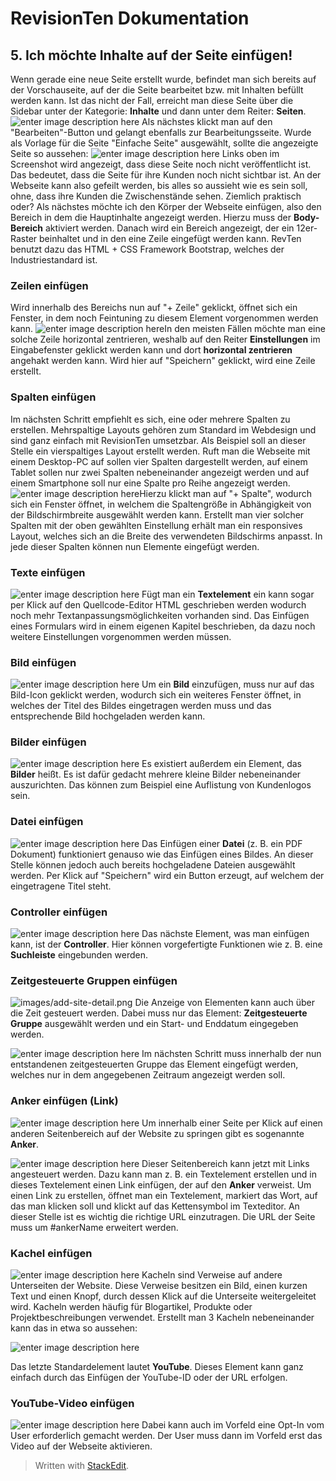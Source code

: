 
# RevisionTen Dokumentation

## 5. Ich möchte Inhalte auf der Seite einfügen!
Wenn gerade eine neue Seite erstellt wurde, befindet man sich bereits auf der Vorschauseite, auf der die Seite bearbeitet bzw. mit Inhalten befüllt werden kann. 
Ist das nicht der Fall, erreicht man diese Seite über die Sidebar unter der Kategorie: **Inhalte** und dann unter dem Reiter: **Seiten**. 
![enter image description here](images/edit-site.png)
Als nächstes klickt man auf den "Bearbeiten"-Button und gelangt ebenfalls zur Bearbeitungsseite.
Wurde als Vorlage für die Seite "Einfache Seite" ausgewählt, sollte die angezeigte Seite so aussehen:
![enter image description here](images/edit-site-detail.png) 
Links oben im Screenshot wird angezeigt, dass diese Seite noch nicht veröffentlicht ist. Das bedeutet, dass die Seite für ihre Kunden noch nicht sichtbar ist. An der Webseite kann also gefeilt werden, bis alles so aussieht wie es sein soll, ohne, dass ihre Kunden die Zwischenstände sehen. Ziemlich praktisch oder? 
Als nächstes möchte ich den Körper der Webseite einfügen, also den Bereich in dem die Hauptinhalte angezeigt werden. Hierzu muss der **Body-Bereich** aktiviert werden. Danach wird ein Bereich angezeigt, der ein 12er-Raster beinhaltet und in den eine Zeile eingefügt werden kann. RevTen benutzt dazu das HTML + CSS Framework Bootstrap, welches der Industriestandard ist. 

### Zeilen einfügen
Wird innerhalb des Bereichs nun auf "+ Zeile" geklickt, öffnet sich ein Fenster, in dem noch Feintuning zu diesem Element vorgenommen werden kann. 
![enter image description here](images/add-row.png)In den meisten Fällen möchte man eine solche Zeile horizontal zentrieren, weshalb auf den Reiter **Einstellungen** im Eingabefenster geklickt werden kann und dort **horizontal zentrieren** angehakt werden kann. 
Wird hier auf "Speichern" geklickt, wird eine Zeile erstellt.
 
### Spalten einfügen
Im nächsten Schritt empfiehlt es sich, eine oder mehrere Spalten zu erstellen. Mehrspaltige Layouts gehören zum Standard im Webdesign und sind ganz einfach mit RevisionTen umsetzbar. Als Beispiel soll an dieser Stelle ein vierspaltiges Layout erstellt werden. Ruft man die Webseite mit einem Desktop-PC auf sollen vier Spalten dargestellt werden, auf einem Tablet sollen nur zwei Spalten nebeneinander angezeigt werden und auf einem Smartphone soll nur eine Spalte pro Reihe angezeigt werden. 
![enter image description here](images/multicol-layout.png)Hierzu klickt man auf "+ Spalte", wodurch sich ein Fenster öffnet, in welchem die Spaltengröße in Abhängigkeit von der Bildschirmbreite ausgewählt werden kann. Erstellt man vier solcher Spalten mit der oben gewählten Einstellung erhält man ein responsives Layout, welches sich an die Breite des verwendeten Bildschirms anpasst. In jede dieser Spalten können nun Elemente eingefügt werden. 

### Texte einfügen

![enter image description here](images/add-element.png)
Fügt man ein **Textelement** ein kann sogar per Klick auf den Quellcode-Editor HTML geschrieben werden wodurch noch mehr Textanpassungsmöglichkeiten vorhanden sind. 
Das Einfügen eines Formulars wird in einem eigenen Kapitel beschrieben, da dazu noch weitere Einstellungen vorgenommen werden müssen.

### Bild einfügen

![enter image description here](images/add-image.png)
Um ein **Bild** einzufügen, muss nur auf das Bild-Icon geklickt werden, wodurch sich ein weiteres Fenster öffnet, in welches der Titel des Bildes eingetragen werden muss und das entsprechende Bild hochgeladen werden kann. 

### Bilder einfügen

![enter image description here](images/add-images.png)
Es existiert außerdem ein Element, das **Bilder** heißt. Es ist dafür gedacht mehrere kleine Bilder nebeneinander auszurichten. Das können zum Beispiel eine Auflistung von Kundenlogos sein. 

### Datei einfügen

![enter image description here](images/add-file.png)
Das Einfügen einer **Datei** (z. B. ein PDF Dokument) funktioniert genauso wie das Einfügen eines Bildes. An dieser Stelle können jedoch auch bereits hochgeladene Dateien ausgewählt werden. Per Klick auf "Speichern" wird ein Button erzeugt, auf welchem der eingetragene Titel steht.

### Controller einfügen

![enter image description here](images/add-controller.png)
Das nächste Element, was man einfügen kann, ist der **Controller**. Hier können vorgefertigte Funktionen wie z. B. eine **Suchleiste** eingebunden werden. 

### Zeitgesteuerte Gruppen einfügen

![images/add-site-detail.png](images/add-timegroup.png)
Die Anzeige von Elementen kann auch über die Zeit gesteuert werden. Dabei muss nur das Element: **Zeitgesteuerte Gruppe** ausgewählt werden und ein Start- und Enddatum eingegeben werden. 

![enter image description here](images/timegroup-detail.png)
Im nächsten Schritt muss innerhalb der nun entstandenen zeitgesteuerten Gruppe das Element eingefügt werden, welches nur in dem angegebenen Zeitraum angezeigt werden soll. 

### Anker einfügen (Link)

![enter image description here](images/add-anchor.png)
Um innerhalb einer Seite per Klick auf einen anderen Seitenbereich auf der Website zu springen gibt es sogenannte **Anker**. 

![enter image description here](images/add-link.png)
Dieser Seitenbereich kann jetzt mit Links angesteuert werden. Dazu kann man z. B. ein Textelement erstellen und in dieses Textelement einen Link einfügen, der auf den **Anker** verweist. Um einen Link zu erstellen, öffnet man ein Textelement, markiert das Wort, auf das man klicken soll und klickt auf das Kettensymbol im Texteditor. An dieser Stelle ist es wichtig die richtige URL einzutragen. Die URL der Seite muss um #ankerName erweitert werden.

### Kachel einfügen

![enter image description here](images/add-card.png)
Kacheln sind Verweise auf andere Unterseiten der Website. Diese Verweise besitzen ein Bild, einen kurzen Text und einen Knopf, durch dessen Klick auf die Unterseite weitergeleitet wird. Kacheln werden häufig für Blogartikel, Produkte oder Projektbeschreibungen verwendet. Erstellt man 3 Kacheln nebeneinander kann das in etwa so aussehen:

![enter image description here](images/card-example.png)

Das letzte Standardelement lautet **YouTube**. Dieses Element kann ganz einfach durch das Einfügen der YouTube-ID oder der URL erfolgen. 

### YouTube-Video einfügen

![enter image description here](images/add-youtube.png)
Dabei kann auch im Vorfeld eine Opt-In vom User erforderlich gemacht werden. Der User muss dann im Vorfeld erst das Video auf der Webseite aktivieren.

> Written with [StackEdit](https://stackedit.io/).

